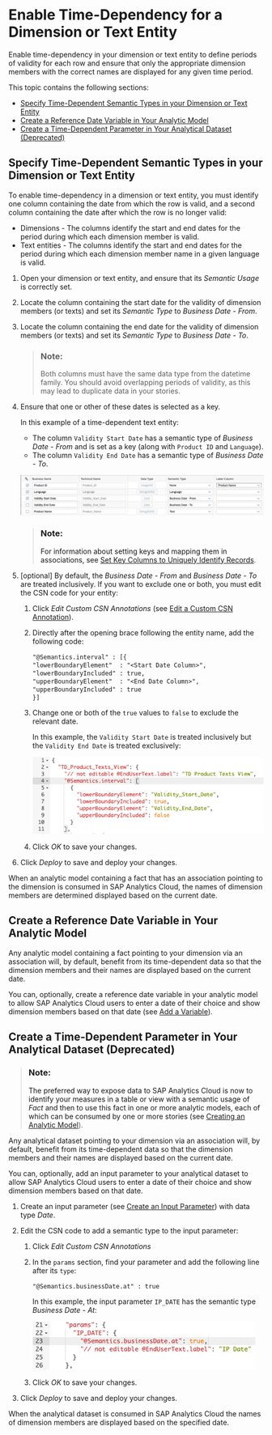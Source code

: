 <!-- loio11b2ff4179a14c379bfdf7b7b85b09a1 -->

# Enable Time-Dependency for a Dimension or Text Entity

Enable time-dependency in your dimension or text entity to define periods of validity for each row and ensure that only the appropriate dimension members with the correct names are displayed for any given time period.

This topic contains the following sections:

-   [Specify Time-Dependent Semantic Types in your Dimension or Text Entity](enable-time-dependency-for-a-dimension-or-text-entity-11b2ff4.md#loio11b2ff4179a14c379bfdf7b7b85b09a1__section_dimension)
-   [Create a Reference Date Variable in Your Analytic Model](enable-time-dependency-for-a-dimension-or-text-entity-11b2ff4.md#loio11b2ff4179a14c379bfdf7b7b85b09a1__section_analytic_model)
-   [Create a Time-Dependent Parameter in Your Analytical Dataset \(Deprecated\)](enable-time-dependency-for-a-dimension-or-text-entity-11b2ff4.md#loio11b2ff4179a14c379bfdf7b7b85b09a1__section_ads)



<a name="loio11b2ff4179a14c379bfdf7b7b85b09a1__section_dimension"/>

## Specify Time-Dependent Semantic Types in your Dimension or Text Entity

To enable time-dependency in a dimension or text entity, you must identify one column containing the date from which the row is valid, and a second column containing the date after which the row is no longer valid:

-   Dimensions - The columns identify the start and end dates for the period during which each dimension member is valid.
-   Text entities - The columns identify the start and end dates for the period during which each dimension member name in a given language is valid.

1.  Open your dimension or text entity, and ensure that its *Semantic Usage* is correctly set.
2.  Locate the column containing the start date for the validity of dimension members \(or texts\) and set its *Semantic Type* to *Business Date - From*.
3.  Locate the column containing the end date for the validity of dimension members \(or texts\) and set its *Semantic Type* to *Business Date - To*.

    > ### Note:  
    > Both columns must have the same data type from the datetime family. You should avoid overlapping periods of validity, as this may lead to duplicate data in your stories.

4.  Ensure that one or other of these dates is selected as a key.

    In this example of a time-dependent text entity:

    -   The column `Validity Start Date` has a semantic type of *Business Date - From* and is set as a key \(along with `Product ID` and `Language`\).
    -   The column `Validity End Date` has a semantic type of *Business Date - To*.

    ![](images/Time_Dependent_Columns_37736fa.png)

    > ### Note:  
    > For information about setting keys and mapping them in associations, see [Set Key Columns to Uniquely Identify Records](set-key-columns-to-uniquely-identify-records-d9ef2c9.md).

5.  \[optional\] By default, the *Business Date - From* and *Business Date - To* are treated inclusively. If you want to exclude one or both, you must edit the CSN code for your entity:
    1.  Click *Edit Custom CSN Annotations* \(see [Edit a Custom CSN Annotation](../edit-a-custom-csn-annotation-820d013.md)\).
    2.  Directly after the opening brace following the entity name, add the following code:

        ```
        "@Semantics.interval" : [{
        "lowerBoundaryElement"  : "<Start Date Column>",
        "lowerBoundaryIncluded" : true,
        "upperBoundaryElement"  : "<End Date Column>",
        "upperBoundaryIncluded" : true
        }]
        ```

    3.  Change one or both of the `true` values to `false` to exclude the relevant date.

        In this example, the `Validity Start Date` is treated inclusively but the `Validity End Date` is treated exclusively:

        ![](images/Time_Dependent_Annotations_1570928.png)

    4.  Click *OK* to save your changes.

6.  Click *Deploy* to save and deploy your changes.

When an analytic model containing a fact that has an association pointing to the dimension is consumed in SAP Analytics Cloud, the names of dimension members are determined displayed based on the current date.



<a name="loio11b2ff4179a14c379bfdf7b7b85b09a1__section_analytic_model"/>

## Create a Reference Date Variable in Your Analytic Model

Any analytic model containing a fact pointing to your dimension via an association will, by default, benefit from its time-dependent data so that the dimension members and their names are displayed based on the current date.

You can, optionally, create a reference date variable in your analytic model to allow SAP Analytics Cloud users to enter a date of their choice and show dimension members based on that date \(see [Add a Variable](add-a-variable-cdd8fa0.md)\).



<a name="loio11b2ff4179a14c379bfdf7b7b85b09a1__section_ads"/>

## Create a Time-Dependent Parameter in Your Analytical Dataset \(Deprecated\)

> ### Note:  
> The preferred way to expose data to SAP Analytics Cloud is now to identify your measures in a table or view with a semantic usage of *Fact* and then to use this fact in one or more analytic models, each of which can be consumed by one or more stories \(see [Creating an Analytic Model](creating-an-analytic-model-e5fbe9e.md)\).

Any analytical dataset pointing to your dimension via an association will, by default, benefit from its time-dependent data so that the dimension members and their names are displayed based on the current date.

You can, optionally, add an input parameter to your analytical dataset to allow SAP Analytics Cloud users to enter a date of their choice and show dimension members based on that date.

1.  Create an input parameter \(see [Create an Input Parameter](../create-an-input-parameter-53fa99a.md)\) with data type *Date*.
2.  Edit the CSN code to add a semantic type to the input parameter:
    1.  Click *Edit Custom CSN Annotations*
    2.  In the `params` section, find your parameter and add the following line after its `type`:

        ```
        "@Semantics.businessDate.at" : true
        ```

        In this example, the input parameter `IP_DATE` has the semantic type *Business Date - At*:

        ![](images/Time_Dependent_Parameters_2bf4542.png)

    3.  Click *OK* to save your changes.

3.  Click *Deploy* to save and deploy your changes.

When the analytical dataset is consumed in SAP Analytics Cloud the names of dimension members are displayed based on the specified date.

